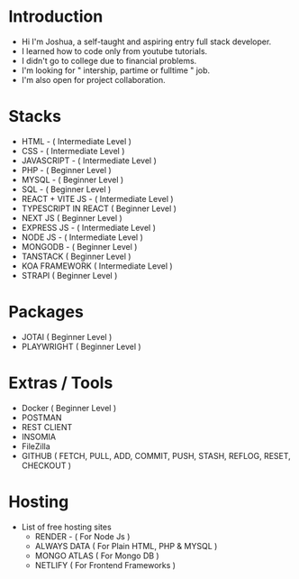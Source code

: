 # Introduction

- Hi I'm Joshua, a self-taught and aspiring entry full stack developer.
- I learned how to code only from youtube tutorials.
- I didn't go to college due to financial problems.
- I'm looking for " intership, partime or fulltime " job.
- I'm also open for project collaboration.

# Stacks
- HTML - ( Intermediate Level )
- CSS - ( Intermediate Level )
- JAVASCRIPT - ( Intermediate Level )
- PHP - ( Beginner Level )
- MYSQL - ( Beginner Level )
- SQL - ( Beginner Level )
- REACT + VITE JS - ( Intermediate Level )
- TYPESCRIPT IN REACT ( Beginner Level )
- NEXT JS ( Beginner Level )
- EXPRESS JS - ( Intermediate Level )
- NODE JS - ( Intermediate Level )
- MONGODB - ( Beginner Level )
- TANSTACK ( Beginner Level )
- KOA FRAMEWORK ( Intermediate Level )
- STRAPI ( Beginner Level )

# Packages
- JOTAI ( Beginner Level )
- PLAYWRIGHT ( Beginner Level )

# Extras / Tools
- Docker ( Beginner Level )
- POSTMAN
- REST CLIENT
- INSOMIA
- FileZilla
- GITHUB ( FETCH, PULL, ADD, COMMIT, PUSH, STASH, REFLOG, RESET, CHECKOUT )

# Hosting
- List of free hosting sites
  - RENDER - ( For Node Js )
  - ALWAYS DATA ( For Plain HTML, PHP & MYSQL )
  - MONGO ATLAS ( For Mongo DB )
  - NETLIFY ( For Frontend Frameworks )
